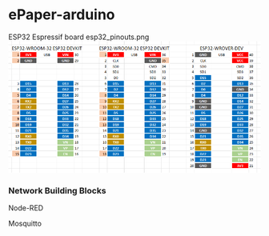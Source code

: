 # ePaper-arduino

ESP32 Espressif board
esp32_pinouts.png
![ESP32 development boards pinouts](https://github.com/alexandrebobkov/ePaper-arduino/blob/master/esp32_pinouts.png)

### Network Building Blocks

Node-RED

Mosquitto

